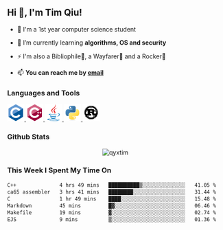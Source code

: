 ## Hi 👋, I'm Tim Qiu!

- 🔭 I'm a 1st year computer science student

- 🌱 I’m currently learning **algorithms, OS and security**

- ⚡ I'm also a Bibliophile📕, a Wayfarer🚶 and a Rocker🤘

- 📫 **You can reach me by [email](qyxtim@qq.com)**

### Languages and Tools
<p align="left"> <a href="https://www.cprogramming.com/" target="_blank" rel="noreferrer"> <img src="https://raw.githubusercontent.com/devicons/devicon/master/icons/c/c-original.svg" alt="c" width="40" height="40"/> </a> <a href="https://www.w3schools.com/cpp/" target="_blank" rel="noreferrer"> <img src="https://raw.githubusercontent.com/devicons/devicon/master/icons/cplusplus/cplusplus-original.svg" alt="cplusplus" width="40" height="40"/> </a> <a href="https://www.java.com" target="_blank" rel="noreferrer"> <img src="https://raw.githubusercontent.com/devicons/devicon/master/icons/java/java-original.svg" alt="java" width="40" height="40"/> </a> <a href="https://www.python.org" target="_blank" rel="noreferrer"> <img src="https://raw.githubusercontent.com/devicons/devicon/master/icons/python/python-original.svg" alt="python" width="40" height="40"/> </a> <a href="https://www.rust-lang.org" target="_blank" rel="noreferrer"> <img src="https://raw.githubusercontent.com/devicons/devicon/master/icons/rust/rust-plain.svg" alt="rust" width="40" height="40"/> </a> </p>

### **Github Stats**

<div align="center">
  <img align="center" src="https://github-readme-stats.vercel.app/api?username=qyxtim&show_icons=true&theme=nord&hide_title=true&hide_border=true" alt="qyxtim" />
</div>

### **This Week I Spent My Time On**
<!--START_SECTION:waka-->

```text
C++              4 hrs 49 mins   ██████████▒░░░░░░░░░░░░░░   41.05 %
ca65 assembler   3 hrs 41 mins   ████████░░░░░░░░░░░░░░░░░   31.44 %
C                1 hr 49 mins    ████░░░░░░░░░░░░░░░░░░░░░   15.48 %
Markdown         45 mins         █▓░░░░░░░░░░░░░░░░░░░░░░░   06.46 %
Makefile         19 mins         ▓░░░░░░░░░░░░░░░░░░░░░░░░   02.74 %
EJS              9 mins          ▒░░░░░░░░░░░░░░░░░░░░░░░░   01.36 %
```

<!--END_SECTION:waka-->
